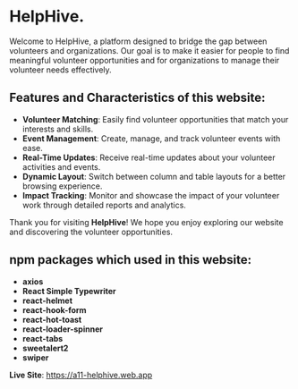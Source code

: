 # HelpHive.

Welcome to HelpHive, a platform designed to bridge the gap between volunteers and organizations. Our goal is to make it easier for people to find meaningful volunteer opportunities and for organizations to manage their volunteer needs effectively.

## Features and Characteristics of this website:

- **Volunteer Matching**: Easily find volunteer opportunities that match your interests and skills.
- **Event Management**: Create, manage, and track volunteer events with ease.
- **Real-Time Updates**: Receive real-time updates about your volunteer activities and events.
- **Dynamic Layout**: Switch between column and table layouts for a better browsing experience.
- **Impact Tracking**: Monitor and showcase the impact of your volunteer work through detailed reports and analytics.

Thank you for visiting **HelpHive**! We hope you enjoy exploring our website and discovering the volunteer opportunities.

## npm packages which used in this website:

- **axios**
- **React Simple Typewriter**
- **react-helmet**
- **react-hook-form**
- **react-hot-toast**
- **react-loader-spinner**
- **react-tabs**
- **sweetalert2**
- **swiper**

**Live Site**: https://a11-helphive.web.app
